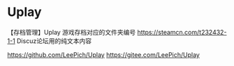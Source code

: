 # Uplay
【存档管理】Uplay 游戏存档对应的文件夹编号
https://steamcn.com/t232432-1-1
Discuz论坛用的纯文本内容

https://github.com/LeePich/Uplay
https://gitee.com/LeePich/Uplay
